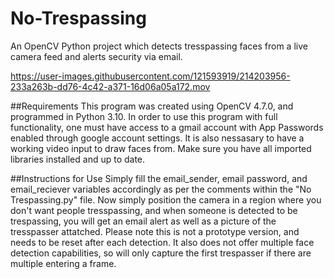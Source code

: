 # No-Trespassing
An OpenCV Python project which detects tresspassing faces from a live camera feed and alerts security via email.


https://user-images.githubusercontent.com/121593919/214203956-233a263b-dd76-4c42-a371-16d06a05a172.mov

##Requirements
This program was created using OpenCV 4.7.0, and programmed in Python 3.10. In order to use this program with full functionality, one must have access to a gmail account with App Passwords enabled through google account settings. It is also nessasary to have a working video input to draw faces from. Make sure you have all imported libraries installed and up to date.

##Instructions for Use
Simply fill the email_sender, email password, and email_reciever variables accordingly as per the comments within the "No Trespassing.py" file. Now simply position the camera in a region where you don't want people tresspassing, and when someone is detected to be trespassing, you will get an email alert as well as a picture of the tresspasser attatched. Please note this is not a prototype version, and needs to be reset after each detection. It also does not offer multiple face detection capabilities, so will only capture the first trespasser if there are multiple entering a frame.

